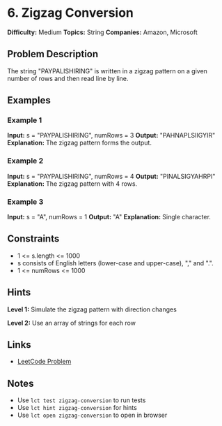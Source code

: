 # 6. Zigzag Conversion

**Difficulty:** Medium
**Topics:** String
**Companies:** Amazon, Microsoft

## Problem Description

The string "PAYPALISHIRING" is written in a zigzag pattern on a given number of rows and then read line by line.

## Examples

### Example 1
**Input:** s = "PAYPALISHIRING", numRows = 3
**Output:** "PAHNAPLSIIGYIR"
**Explanation:** The zigzag pattern forms the output.

### Example 2
**Input:** s = "PAYPALISHIRING", numRows = 4
**Output:** "PINALSIGYAHRPI"
**Explanation:** The zigzag pattern with 4 rows.

### Example 3
**Input:** s = "A", numRows = 1
**Output:** "A"
**Explanation:** Single character.

## Constraints

- 1 <= s.length <= 1000
- s consists of English letters (lower-case and upper-case), "," and ".".
- 1 <= numRows <= 1000



## Hints

**Level 1:** Simulate the zigzag pattern with direction changes

**Level 2:** Use an array of strings for each row

## Links

- [LeetCode Problem](https://leetcode.com/problems/zigzag-conversion/)

## Notes

- Use `lct test zigzag-conversion` to run tests
- Use `lct hint zigzag-conversion` for hints
- Use `lct open zigzag-conversion` to open in browser